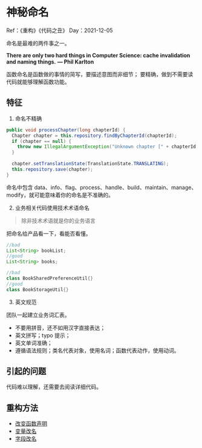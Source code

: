# 神秘命名

Ref：《重构》《代码之丑》
Day：2021-12-05

命名是最难的两件事之一。

**There are only two hard things in Computer Science: cache invalidation and naming things.**
**— Phil Karlton**

函数命名是函数做的事情的简写，要描述意图而非细节；
要精确，做到不需要读代码就能够理解函数功能。

## 特征

1. 命名不精确

```java
public void processChapter(long chapterId) {
  Chapter chapter = this.repository.findByChapterId(chapterId);
  if (chapter == null) {
    throw new IllegalArgumentException("Unknown chapter [" + chapterId + "]");  
  }
  
  chapter.setTranslationState(TranslationState.TRANSLATING);
  this.repository.save(chapter);
}
```

命名中包含 data、info、flag、process、handle、build、maintain、manage、modify，就可能意味着你的命名是不准确的。

2. 业务相关代码使用技术术语命名

> 除非技术术语就是你的业务语言

把命名给产品看一下，看能否看懂。

```java
//bad
List<String> bookList;
//good
List<String> books;

//bad
class BookSharedPreferenceUtil{}
//good
class BookStorageUtil{}
```

3. 英文规范

团队一起建立业务词汇表。

- 不要用拼音，还不如用汉字直接表达；
- 英文拼写；typo 提示；
- 英文单词准确；
- 遵循语法规则；类名代表对象，使用名词；函数代表动作，使用动词。

## 引起的问题

代码难以理解，还需要去阅读详细代码。

## 重构方法

- [改变函数声明](../重构方法/改变函数声明.md)
- [变量改名](../重构方法/变量改名.md)
- [字段改名](../重构方法/字段改名.md)